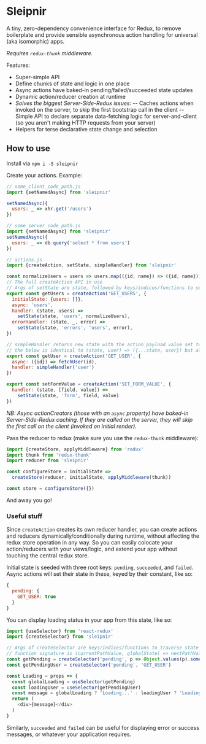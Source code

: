 # Sleipnir

A tiny, zero-dependency convenience interface for Redux, to remove boilerplate and provide sensible asynchronous action handling for universal (aka isomorphic) apps.

_Requires `redux-thunk` middleware._

Features:

- Super-simple API
- Define chunks of state and logic in one place
- Async actions have baked-in pending/failed/succeeded state updates
- Dynamic action/reducer creation at runtime
- *Solves the biggest Server-Side-Redux issues*:
-- Caches actions when invoked on the server, to skip the first bootstrap call in the client
-- Simple API to declare separate data-fetching logic for server-and-client (so you aren't making HTTP requests from your server)
- Helpers for terse declarative state change and selection

## How to use

Install via `npm i -S sleipnir`

Create your actions. Example:

```js
// some_client_code_path.js
import {setNamedAsync} from 'sleipnir'

setNamedAsync({
  users: _ => xhr.get('/users')
})

// some_server_code_path.js
import {setNamedAsync} from 'sleipnir'
setNamedAsync({
  users: _ => db.query('select * from users')
})

// actions.js
import {createAction, setState, simpleHandler} from 'sleipnir'

const normalizeUsers = users => users.map(({id, name}) => ({id, name}))
// The full createAction API in use
// Args of setState are state, followed by keys/indices/functions to set state
export const getUsers = createAction('GET_USERS', {
  initialState: {users: []},
  async: 'users',
  handler: (state, users) =>
    setState(state, 'users', normalizeUsers),
  errorHandler: (state, _, error) =>
    setState(state, 'errors', 'users', error),
})

// simpleHandler returns new state with the action payload value set to this path
// the below is identical to (state, user) => ({...state, user}) but allows deep nesting
export const getUser = createAction('GET_USER', {
  async: ({id}) => fetchUser(id),
  handler: simpleHandler('user')
})

export const setFormValue = createAction('SET_FORM_VALUE', {
  handler: (state, [field, value]) =>
    setState(state, 'form', field, value)
})
```

_*NB*: Async actionCreators (those with an `async` property) have baked-in Server-Side-Redux caching. If they are called on the server, they will skip the first call on the client (invoked on initial render)._

Pass the reducer to redux (make sure you use the `redux-thunk` middleware):

```js
import {createStore, applyMiddleware} from 'redux'
import thunk from 'redux-thunk'
import reducer from 'sleipnir'

const configureStore = initialState =>
  createStore(reducer, initialState, applyMiddleware(thunk))

const store = configureStore({})
```

And away you go!

### Useful stuff

Since `createAction` creates its own reducer handler, you can create actions and reducers dynamically/conditionally during runtime, without affecting the redux store operation in any way. So you can easily colocate your action/reducers with your views/logic, and extend your app without touching the central redux store.

Initial state is seeded with three root keys: `pending`, `succeeded`, and `failed`. Async actions will set their state in these, keyed by their constant, like so:

```js
{
  pending: {
    GET_USER: true
  }
}
```
You can display loading status in your app from this state, like so:

```js
import {useSelector} from 'react-redux'
import {createSelector} from 'sleipnir'

// Args of createSelector are keys/indices/functions to traverse state to the desired value
// function signature is (currentPathValue, globalState) => nextPathValue
const getPending = createSelector('pending', p => Object.values(p).some(Boolean))
const getPendingUser = createSelector('pending', 'GET_USER')

const Loading = props => {
  const globalLoading = useSelector(getPending)
  const loadingUser = useSelector(getPendingUser)
  const message = globalLoading ? 'Loading...' : loadingUser ? 'Loading user...' : 'Done'
  return (
    <div>{message}</div>
  )
}
```

Similarly, `succeeded` and `failed` can be useful for displaying error or success messages, or whatever your application requires.
